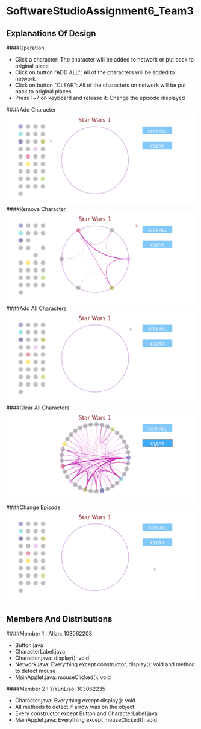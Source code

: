 # SoftwareStudioAssignment6_Team3 #
## Explanations Of Design ##
####Operation
*	Click a character: The character will be added to network or put back to original place
*	Click on button "ADD ALL": All of the characters will be added to network
*	Click on button "CLEAR": All of the characters on network will be put back to original places
*	Press 1~7 on keyboard and release it: Change the episode displayed

####Add Character
![alt text](/picture/add.gif "Add Character")
####Remove Character
![alt text](/picture/remove.gif "Remove Character")
####Add All Characters
![alt text](/picture/addAll.gif "Add All Characters")
####Clear All Characters
![alt text](/picture/clear.gif "Clear All Characters")
####Change Episode
![alt text](/picture/changeEpisode.gif "Change Episode")

## Members And Distributions ##
####Member 1 : Allan: 103062203
*	Button.java
*	CharacterLabel.java
*	Character.java:	display(): void
*	Network.java: Everything except constructor, display(): void and method to detect mouse
*	MainApplet.java: mouseClicked(): void

####Member 2 : YiYunLiao: 103062235
*	Character.java: Everything except display(): void
*	All methods to detect if arrow was on the object
*	Every constructor except Button and CharacterLabel.java
*	MainApplet.java: Everything except mouseClicked(): void